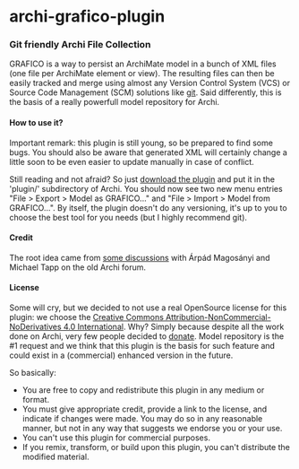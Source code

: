 archi-grafico-plugin
====================

### **G**it f**r**iendly **A**rchi **Fi**le **Co**llection
GRAFICO is a way to persist an ArchiMate model in a bunch of XML files (one file per ArchiMate element or view). The resulting files can then be easily tracked and merge using almost any Version Control System (VCS) or Source Code Management (SCM) solutions like [git](http://git-scm.com). Said differently, this is the basis of a really powerfull model repository for Archi.

#### How to use it?
Important remark: this plugin is still young, so be prepared to find some bugs. You should also be aware that generated XML will certainly change a little soon to be even easier to update manually in case of conflict.

Still reading and not afraid? So just [download the plugin](http://github.com/archi-contribs/archi-grafico-plugin/releases/download/release_0.1/org.archicontribs.grafico_0.1.0.jar) and put it in the 'plugin/' subdirectory of Archi. You should now see two new menu entries "File > Export > Model as GRAFICO..." and "File > Import > Model from GRAFICO...". By itself, the plugin doesn't do any versioning, it's up to you to choose the best tool for you needs (but I highly recommend git).

#### Credit
The root idea came from [some discussions](https://groups.google.com/forum/?hl=en#!searchin/archi-dev/git/archi-dev/8sCoD6Ctj-c/MnqM_luHJRAJ) with Árpád Magosányi and Michael Tapp on the old Archi forum.

#### License
Some will cry, but we decided to not use a real OpenSource license for this plugin: we choose the [Creative Commons Attribution-NonCommercial-NoDerivatives 4.0 International](http://creativecommons.org/licenses/by-nc-nd/4.0/). Why? Simply because despite all the work done on Archi, very few people decided to [donate](http://www.archimatetool.com/#donate). Model repository is the #1 request and we think that this plugin is the basis for such feature and could exist in a (commercial) enhanced version in the future.

So basically:
 * You are free to copy and redistribute this plugin in any medium or format.
 * You must give appropriate credit, provide a link to the license, and indicate if changes were made. You may do so in any reasonable manner, but not in any way that suggests we endorse you or your use.
 * You can't use this plugin for commercial purposes.
 * If you remix, transform, or build upon this plugin, you can't distribute the modified material.
